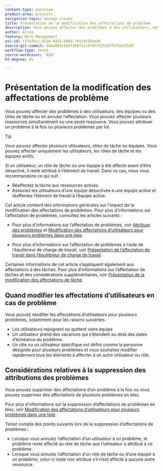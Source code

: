 ```yaml
---
content-type: overview
product-area: projects
navigation-topic: manage-issues
title: Présentation de la modification des affectations de problème
description: Vous pouvez affecter des problèmes à des utilisateurs, des équipes ou des rôles de tâche ou en annuler l’affectation. Vous pouvez affecter plusieurs ressources simultanément ou une seule ressource. Vous pouvez attribuer un problème à la fois ou plusieurs problèmes par lot.
author: Alina
feature: Work Management
exl-id: ff7a7bcc-553e-4425-b80d-741c9150aed0
source-git-commit: daba001c28df268721c87df7d2516ffb76e535d9
workflow-type: tm+mt
source-wordcount: '424'
ht-degree: 0%

---
```


# Présentation de la modification des affectations de problème

Vous pouvez affecter des problèmes à des utilisateurs, des équipes ou des rôles de tâche ou en annuler l’affectation. Vous pouvez affecter plusieurs ressources simultanément ou une seule ressource. Vous pouvez attribuer un problème à la fois ou plusieurs problèmes par lot.

>[!TIP]
>
>Vous pouvez affecter plusieurs utilisateurs, rôles de tâche ou équipes. Vous pouvez affecter uniquement les utilisateurs, les rôles de tâche et les équipes actifs.
>
>Si un utilisateur, un rôle de tâche ou une équipe a été affecté avant d’être désactivé, il reste attribué à l’élément de travail. Dans ce cas, nous vous recommandons ce qui suit :
>
>* Réaffectez la tâche aux ressources actives.
>* Associez les utilisateurs d’une équipe désactivée à une équipe active et réaffectez l’élément de travail à l’équipe active.

Cet article contient des informations générales sur l’impact de la modification des affectations de problèmes. Pour plus d’informations sur l’affectation de problèmes, consultez les articles suivants :

* Pour plus d’informations sur l’affectation de problèmes, voir [Attribuer des problèmes](../../../manage-work/issues/manage-issues/assign-issues.md) et [Modification des affectations d’utilisateurs pour plusieurs problèmes dans une liste](../../../manage-work/issues/manage-issues/edit-assignments-for-multiple-issues.md).

* Pour plus d’informations sur l’affectation de problèmes à l’aide de l’équilibreur de charge de travail, voir [Présentation de l’affectation de travail dans l’équilibreur de charge de travail](../../../resource-mgmt/workload-balancer/assign-work-in-workload-balancer.md).

Certaines informations de cet article s’appliquent également aux affectations à des tâches. Pour plus d’informations sur l’affectation de tâches et des considérations supplémentaires, voir [Présentation de la modification des affectations de tâche](../../../manage-work/tasks/assign-tasks/modify-task-assignments-overview.md).

## Quand modifier les affectations d’utilisateurs en cas de problème

Vous pouvez modifier les affectations d’utilisateurs pour plusieurs problèmes, notamment pour les raisons suivantes :

* Les utilisateurs rejoignent ou quittent votre équipe
* Un utilisateur prend des vacances qui s’étendent au-delà des dates d’échéance du problème.
* Un rôle ou un utilisateur spécifique est défini comme la personne désignée pour plusieurs problèmes et vous souhaitez modifier rapidement tous les éléments à affecter à un autre utilisateur ou rôle.

## Considérations relatives à la suppression des attributions des problèmes

Vous pouvez supprimer des affectations d’un problème à la fois ou vous pouvez supprimer des affectations de plusieurs problèmes en bloc.

Pour plus d’informations sur la suppression d’affectations de problèmes en bloc, voir [Modification des affectations d’utilisateurs pour plusieurs problèmes dans une liste](../../../manage-work/issues/manage-issues/edit-assignments-for-multiple-issues.md).

Tenez compte des points suivants lors de la suppression d’affectations de problèmes :

* Lorsque vous annulez l’affectation d’un utilisateur à un problème, le problème reste affecté au rôle de tâche que l’utilisateur a attribué à ce problème.
* Lorsque vous annulez l’affectation d’un rôle de tâche ou d’une équipe à un problème, celui-ci reste non attribué s’il n’est affecté à aucune autre ressource.

